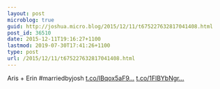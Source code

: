 ```yaml
---
layout: post
microblog: true
guid: http://joshua.micro.blog/2015/12/11/t675227632817041408.html
post_id: 36510
date: 2015-12-11T19:16:27+1100
lastmod: 2019-07-30T17:41:26+1100
type: post
url: /2015/12/11/t675227632817041408.html
---
```

Aris + Erin #marriedbyjosh [t.co/IBqox5aF9...](https://t.co/IBqox5aF9h) [t.co/1FlBYbNgr...](https://t.co/1FlBYbNgrM)
